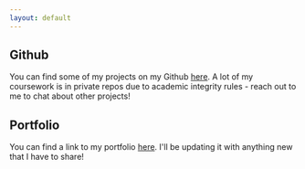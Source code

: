 ```yaml
---
layout: default
---
```

## Github

You can find some of my projects on my Github [here](https://github.com/rnambs). A lot of my coursework is in private repos due to academic integrity rules - reach out to me to chat about other projects!

## Portfolio

You can find a link to my portfolio [here](https://tinyurl.com/rnambiar). I'll be updating it with anything new that I have to share!
